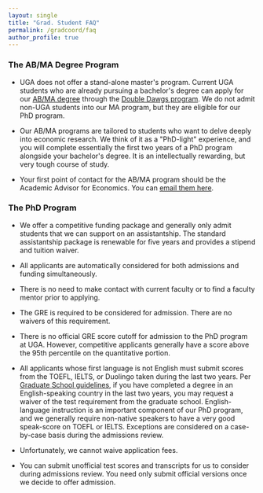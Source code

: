```yaml
---
layout: single
title: "Grad. Student FAQ"
permalink: /gradcoord/faq
author_profile: true
---
```


### The AB/MA Degree Program

* UGA does not offer a stand-alone master's program. Current UGA students who are already pursuing a bachelor's degree can apply for our [AB/MA degree](https://www.terry.uga.edu/economics/prospective-ab-ma.php) through the [Double Dawgs program](https://doubledawgs.uga.edu/). We do not admit non-UGA students into our MA program, but they are eligible for our PhD program.

* Our AB/MA programs are tailored to students who want to delve deeply into economic research. We think of it as a "PhD-light" experience, and you will complete essentially the first two years of a PhD program alongside your bachelor's degree. It is an intellectually rewarding, but very tough course of study.

* Your first point of contact for the AB/MA program should be the Academic Advisor for Economics. You can [email them here](mailto://econua@uga.edu).

### The PhD Program

* We offer a competitive funding package and generally only admit students that we can support on an assistantship. The standard assistantship package is renewable for five years and provides a stipend and tuition waiver.

* All applicants are automatically considered for both admissions and funding simultaneously.

* There is no need to make contact with current faculty or to find a faculty mentor prior to applying.

* The GRE is required to be considered for admission. There are no waivers of this requirement.

* There is no official GRE score cutoff for admission to the PhD program at UGA. However, competitive applicants generally have a score above the 95th percentile on the quantitative portion. 

* All applicants whose first language is not English must submit scores from the TOEFL, IELTS, or Duolingo taken during the last two years. Per [Graduate School guidelines](http://grad.uga.edu/index.php/prospective-students/international-application-information/international-supplement/english-language-proficiency-requirement/), if you have completed a degree in an English-speaking country in the last two years, you may request a waiver of the test requirement from the graduate school. English-language instruction is an important component of our PhD program, and we generally require non-native speakers to have a very good speak-score on TOEFL or IELTS. Exceptions are considered on a case-by-case basis during the admissions review.

* Unfortunately, we cannot waive application fees.

* You can submit unofficial test scores and transcripts for us to consider during admissions review. You need only submit official versions once we decide to offer admission.
